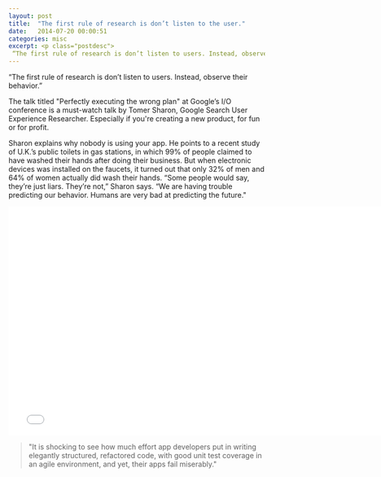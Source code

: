 ```yaml
---
layout: post
title:  "The first rule of research is don’t listen to the user."
date:   2014-07-20 00:00:51
categories: misc
excerpt: <p class="postdesc">
 “The first rule of research is don’t listen to users. Instead, observe their behavior.”</p>
---
```

<p>“The first rule of research is don’t listen to users. Instead, observe their behavior.”</p>

<p>The talk titled "Perfectly executing the wrong plan" at Google’s I/O conference is a must-watch talk by Tomer Sharon, Google Search User Experience Researcher. Especially if you're creating a new product, for fun or for profit.</p>

<p>Sharon explains why nobody is using your app. He points to a recent study of U.K.’s public toilets in gas stations, in which 99% of people claimed to have washed their hands after doing their business. But when electronic devices was installed on the faucets, it turned out that only 32% of men and 64% of women actually did wash their hands. “Some people would say, they’re just liars. They’re not,” Sharon says. “We are having trouble predicting our behavior. Humans are very bad at predicting the future."</p>

<iframe width="760" height="450" src="//www.youtube.com/embed/9TJTbRw4ri8" frameborder="0" allowfullscreen></iframe>

<blockquote>
  <p>"It is shocking to see how much effort app developers put in writing elegantly structured, refactored code, with good unit test coverage in an agile environment, and yet, their apps fail miserably."</p>
</blockquote>

